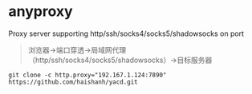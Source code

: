 # anyproxy

Proxy server supporting http/ssh/socks4/socks5/shadowsocks on port

> 浏览器->端口穿透->局域网代理（http/ssh/socks4/socks5/shadowsocks）->目标服务器

```
git clone -c http.proxy="192.167.1.124:7890" https://github.com/haishanh/yacd.git
```

